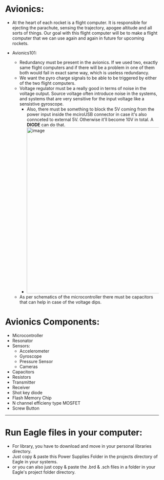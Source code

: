 # Avionics: 

- At the heart of each rocket is a flight computer. It is responsible for ejecting the parachute, sensing the trajectory, apogee altitude and all sorts of things.
Our goal with this flight computer will be to make a flight computer that we can use again and again in future for upcoming rockets.

- Avionics101:
  - Redundancy must be present in the avionics. If we used two, exactly same flight computers and if there will be a problem in one of them both would fail in exact same way, which is useless redundancy.
  - We want the pyro charge signals to be able to be triggered by either of the two flight computers.
  - Voltage regulator must be a really good in terms of noise in the voltage output. Source voltage often introduce noise in the systems, and systems that are very sensitive for the input voltage like a sensistive gyroscope.
    - Also, there must be something to block the 5V coming from the power input inside the mciroUSB connector in case it's also connceted to external 5V. Otherwise it'll become 10V in total. A **DIODE** can do that.
    - <img width="543" alt="image" src="https://github.com/rocket-tech-gsu/HPR_LVL1/assets/110617721/57ef1d58-e476-4d0f-9bf7-48a2c86836a5">
  - As per schematics of the microcontroller there must be capacitors that can help in case of the voltage dips.


# Avionics Components:
- Microcontroller
- Resonator
- Sensors:
  - Accelerometer
  - Gyroscope
  - Pressure Sensor
  - Cameras
- Capacitors
- Resistors
- Transmitter
- Receiver
- Shot key diode
- Flash Memory Chip
- N channel efficieny type MOSFET
- Screw Button
---------
# Run Eagle files in your computer:
- For library, you have to download and move in your personal libraries directory.
- Just copy & paste this Power Supplies Folder in the projects directory of Eagle in your systems.
- or you can also just copy & paste the .brd & .sch files in a folder in your Eagle's project folder directory.

